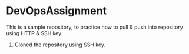 # DevOpsAssignment
This is a sample repository, to practice how to pull &amp; push into repository using HTTP &amp; SSH key.  

1. Cloned the repository using SSH key.
